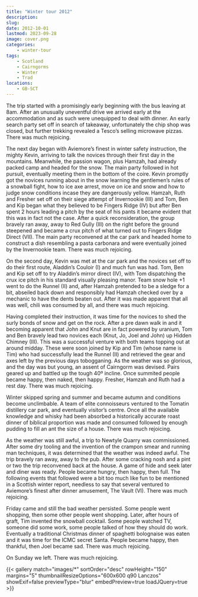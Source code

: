 ```yaml
---
title: "Winter tour 2012"
description: 
slug: 
date: 2012-10-01
lastmod: 2023-09-28
image: cover.png
categories:
    - winter-tour
tags:
    - Scotland
    - Cairngorms
    - Winter
    - Trad
locations:
    - GB-SCT
---
```


The trip started with a promisingly early beginning with the bus leaving at 8am. After an unusually uneventful drive we arrived early at the accommodation and as such were unequipped to deal with 
dinner. An early search party set off in search of takeaway, unfortunately the chip shop was closed, 
but further trekking revealed a Tesco’s selling microwave pizzas. There was much rejoicing. 

The next day began with Aviemore’s finest in winter safety instruction, the mighty Kevin, arriving to talk the novices through their first day in the mountains. Meanwhile, the passion wagon, plus Hamzah, 
had already packed camp and headed for the snow. The main party followed in hot pursuit, eventually 
meeting them in the bottom of the coire. Kevin promptly got the novices running about in the snow 
learning the gentlemen’s rules of a snowball fight, how to ice axe arrest, move on ice and snow and 
how to judge snow conditions incase they are dangerously yellow. Hamzah, Ruth and Fresher set off 
on their siege attempt of Invernookie (III) and Tom, Ben and Kip began what they believed to be 
Fingers Ridge (IV) but after Ben spent 2 hours leading a pitch by the seat of his pants it became evident that this was in fact not the case. After a quick reconsideration, the group bravely ran away, 
away to Red Gully (III) on the right before the ground steepened and became a crux pitch of what 
turned out to Fingers Ridge Direct (VII). The main party reconvened at the car park and headed home 
to construct a dish resembling a pasta carbonara and were eventually joined by the Invernookie team. 
There was much rejoicing. 
 

On the second day, Kevin was met at the car park and the novices set off to do their first route, Aladdin’s Couloir (I) and much fun was had. Tom, Ben 
and Kip set off to try Aladdin’s mirror direct (IV), with Tom dispatching the 
crux ice pitch in his standard visually pleasing manor. Team snow hole +1 
went to do the Runnel (II) and, after Hamzah pretended to be a sledge for a 
bit, abseiled back down and responsibly had Hamzah checked over by a 
mechanic to have the dents beaten out. After it was made apparent that all 
was well, chili was consumed by all, and there was much rejoicing. 
 

Having completed their instruction, it was time for the novices to shed the surly bonds of snow and get on the rock. After a pre dawn walk in and it 
becoming apparent that John and Knut are in fact powered by uranium, Tom 
and Ben bravely lead two novices each (Knut, Jo, Joel and John) up Hidden 
Chimney (III). This was a successful venture with both teams topping out at 
around midday. These were soon joined by Kip and Tim (whose name is Tim) 
who had successfully lead the Runnel (II) and retrieved the gear and axes left 
by the previous days tobogganing. As the weather was so glorious, and the 
day was but young, an assent of Cairngorm was devised. Pairs geared up and 
battled up the tough 40º incline. Once summited people became happy, then 
naked, then happy. Fresher, Hamzah and Ruth had a rest day. There was 
much rejoicing. 

Winter skipped spring and summer and became autumn and conditions become unclimbable. A team of elite connoisseurs ventured to the Tomatin distillery car park, 
and eventually visitor’s centre. Once all the available 
knowledge and whisky had been absorbed a historically 
accurate roast dinner of biblical proportion was made and 
consumed followed by enough pudding to fill an ant the size 
of a house. There was much rejoicing. 
 
As the weather was still awful, a trip to Newtyle Quarry was commissioned. After some dry tooling and the 
invention of the crampon smear and running man 
techniques, it was determined that the weather was indeed 
awful. The trip bravely ran away, away to the pub. After 
some cracking nosh and a pint or two the trip reconvened 
back at the house. A game of hide and seek later and diner 
was ready. People became hungry, then happy, then full. 
The following events that followed were a bit too much like 
fun to be mentioned in a Scottish winter report, needless to say that several ventured to Aviemore’s 
finest after dinner amusement, The Vault (VI). There was much rejoicing. 
 
Friday came and still the bad weather persisted. Some people went shopping, then some other people went shopping. Later, after hours of graft, Tim invented the snowball cocktail. Some people watched 
TV, someone did some work, some people talked of how they should do work. Eventually a traditional 
Christmas dinner of spaghetti bolognaise was eaten and it was time for the ICMC secret Santa. People 
became happy, then thankful, then Joel became sad. There was much rejoicing. 
 

On Sunday we left. There was much rejoicing. 




{{< gallery match="images/*" sortOrder="desc" rowHeight="150" margins="5" thumbnailResizeOptions="600x600 q90 Lanczos" showExif=false previewType="blur" embedPreview=true loadJQuery=true >}}


